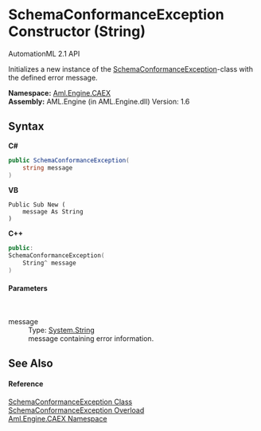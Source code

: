 # SchemaConformanceException Constructor (String)
AutomationML 2.1 API 

Initializes a new instance of the <a href="T_Aml_Engine_CAEX_SchemaConformanceException">SchemaConformanceException</a>-class with the defined error message.

**Namespace:**&nbsp;<a href="N_Aml_Engine_CAEX">Aml.Engine.CAEX</a><br />**Assembly:**&nbsp;AML.Engine (in AML.Engine.dll) Version: 1.6

## Syntax

**C#**<br />
``` C#
public SchemaConformanceException(
	string message
)
```

**VB**<br />
``` VB
Public Sub New ( 
	message As String
)
```

**C++**<br />
``` C++
public:
SchemaConformanceException(
	String^ message
)
```


#### Parameters
&nbsp;<dl><dt>message</dt><dd>Type: <a href="https://docs.microsoft.com/dotnet/api/system.string" target="_parent" rel="noopener noreferrer">System.String</a><br />message containing error information.</dd></dl>

## See Also


#### Reference
<a href="T_Aml_Engine_CAEX_SchemaConformanceException">SchemaConformanceException Class</a><br /><a href="Overload_Aml_Engine_CAEX_SchemaConformanceException__ctor">SchemaConformanceException Overload</a><br /><a href="N_Aml_Engine_CAEX">Aml.Engine.CAEX Namespace</a><br />
